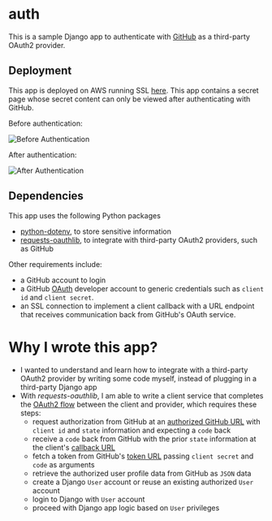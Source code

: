 # auth
This is a sample Django app to authenticate with [GitHub](http://github.com) as a third-party OAuth2 provider.

## Deployment
This app is deployed on AWS running SSL [here](https://aws/djangodemo.com/auth). This app contains a secret page whose secret content can only be viewed after authenticating with GitHub.

Before authentication:

![Before Authentication](https://i.postimg.cc/T3Lx89gD/2021-04-21-14-13-13.jpg "Before Authentication")

After authentication:

![After Authentication](https://i.postimg.cc/GhSRSN8R/2021-04-21-14-12-03.jpg "After Authentication")

## Dependencies
This app uses the following Python packages
+ [python-dotenv](https://pypi.org/project/python-dotenv/), to store sensitive information
+ [requests-oauthlib](https://requests-oauthlib.readthedocs.io), to integrate with third-party OAuth2 providers, such as GitHub

Other requirements include:
+ a GitHub account to login
+ a GitHub [OAuth](https://github.com/settings/developers) developer account to generic credentials such as `client id` and `client secret`. 
+ an SSL connection to implement a client callback with a URL endpoint that receives communication back from GitHub's OAuth service.

# Why I wrote this app?
+ I wanted to understand and learn how to integrate with a third-party OAuth2 provider by writing some code myself, instead of plugging in a third-party Django app
+ With _requests-oauthlib_, I am able to write a client service that completes the [OAuth2 flow](https://requests-oauthlib.readthedocs.io/en/latest/oauth2_workflow.html#web-application-flow) between the client and provider, which requires these steps: 
  - request authorization from GitHub at an [authorized GitHub URL](https://github.com/login/oauth/authorize) with `client id` and `state` information and expecting a `code` back
  - receive a `code` back from GitHub with the prior `state` information at the client's [callback URL](http://example.com/callback)
  - fetch a token from GitHub's [token URL](https://github.com/login/oauth/access_token) passing `client secret` and `code` as arguments
  - retrieve the authorized user profile data from GitHub as `JSON` data
  - create a Django `User` account or reuse an existing authorized `User` account
  - login to Django with `User` account
  - proceed with Django app logic based on `User` privileges

